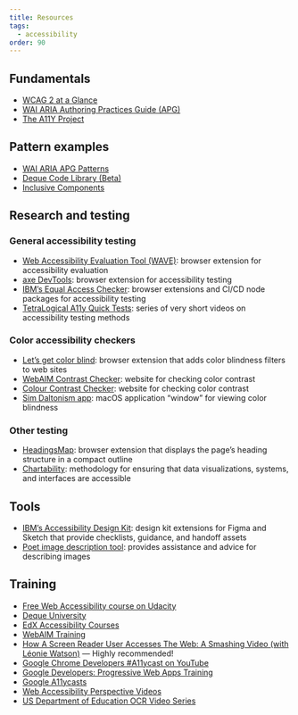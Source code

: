 ```yaml
---
title: Resources
tags:
  - accessibility
order: 90
---
```


## Fundamentals

- [WCAG 2 at a Glance](https://www.w3.org/WAI/standards-guidelines/wcag/glance/)
- [WAI ARIA Authoring Practices Guide (APG)](https://www.w3.org/WAI/ARIA/apg/)
- [The A11Y Project](https://www.a11yproject.com/)

## Pattern examples

- [WAI ARIA APG Patterns](https://www.w3.org/WAI/ARIA/apg/patterns/)
- [Deque Code Library (Beta)](https://dequeuniversity.com/library/)
- [Inclusive Components](https://inclusive-components.design/)

## Research and testing

### General accessibility testing

- [Web Accessibility Evaluation Tool (WAVE)](https://wave.webaim.org/extension/): browser extension for accessibility evaluation
- [axe DevTools](https://www.deque.com/axe/devtools/): browser extension for accessibility testing
- [IBM’s Equal Access Checker](https://www.ibm.com/able/toolkit/tools/#develop): browser extensions and CI/CD node packages for accessibility testing
- [TetraLogical A11y Quick Tests](https://www.youtube.com/playlist?list=PLTqm2yVMMUKWTr9XWdW5hJ9tk512Ow0SE): series of very short videos on accessibility testing methods

### Color accessibility checkers

- [Let’s get color blind](https://chromewebstore.google.com/detail/lets-get-color-blind/bkdgdianpkfahpkmphgehigalpighjck): browser extension that adds color blindness filters to web sites
- [WebAIM Contrast Checker](https://webaim.org/resources/contrastchecker/): website for checking color contrast
- [Colour Contrast Checker](https://colourcontrast.cc/): website for checking color contrast
- [Sim Daltonism app](https://apps.apple.com/us/app/sim-daltonism/id693112260?mt=12): macOS application “window” for viewing color blindness

### Other testing

- [HeadingsMap](https://rumoroso.bitbucket.io/): browser extension that displays the page’s heading structure in a compact outline
- [Chartability](https://chartability.fizz.studio/): methodology for ensuring that data visualizations, systems, and interfaces are accessible

## Tools

- [IBM’s Accessibility Design Kit](https://www.ibm.com/able/toolkit/tools/#design): design kit extensions for Figma and Sketch that provide checklists, guidance, and handoff assets
- [Poet image description tool](http://diagramcenter.org/making-images-accessible.html): provides assistance and advice for describing images

## Training

- [Free Web Accessibility course on Udacity](https://www.udacity.com/course/web-accessibility--ud891)
- [Deque University ](https://dequeuniversity.com/)
- [EdX Accessibility Courses](https://www.edx.org/learn/accessibility)
- [WebAIM Training](https://webaim.org/services/training/)
- [How A Screen Reader User Accesses The Web: A Smashing Video (with Léonie Watson)](https://www.smashingmagazine.com/2019/02/accessibility-webinar/) — Highly recommended!
- [Google Chrome Developers #A11ycast on YouTube](https://www.youtube.com/user/ChromeDevelopers/search?query=%23a11ycast)
- [Google Developers: Progressive Web Apps Training](https://developers.google.com/web/ilt/pwa/)
- [Google A11ycasts](https://www.youtube.com/watch?v=HtTyRajRuyY&index=1)
- [Web Accessibility Perspective Videos](https://www.w3.org/WAI/perspective-videos/)
- [US Department of Education OCR Video Series](https://adata.org/ocr-videos)
